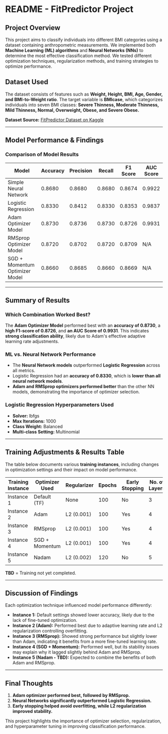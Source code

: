 # README - FitPredictor Project

## Project Overview
This project aims to classify individuals into different BMI categories using a dataset containing anthropometric measurements. We implemented both **Machine Learning (ML) algorithms** and **Neural Networks (NNs)** to determine the most effective classification method. We tested different optimization techniques, regularization methods, and training strategies to optimize performance.

## Dataset Used
The dataset consists of features such as **Weight, Height, BMI, Age, Gender, and BMI-to-Weight ratio**. The target variable is **BMIcase**, which categorizes individuals into seven BMI classes: **Severe Thinness, Moderate Thinness, Mild Thinness, Normal, Overweight, Obese, and Severe Obese.**

**Dataset Source:** [FitPredictor Dataset on Kaggle](https://www.kaggle.com/datasets/mustafa20635/fitness-exercises-using-bfp-and-bmi)

---
## Model Performance & Findings

### Comparison of Model Results
| Model | Accuracy | Precision | Recall | F1 Score | AUC Score |
|--------|------------|------------|--------|---------|----------|
| Simple Neural Network | 0.8680 | 0.8680 | 0.8680 | 0.8674 | 0.9922 |
| Logistic Regression | 0.8330 | 0.8412 | 0.8330 | 0.8353 | 0.9837 |
| Adam Optimizer Model | 0.8730 | 0.8736 | 0.8730 | 0.8726 | 0.9931 |
| RMSprop Optimizer Model | 0.8720 | 0.8702 | 0.8720 | 0.8709 | N/A |
| SGD + Momentum Optimizer Model | 0.8660 | 0.8685 | 0.8660 | 0.8669 | N/A |

---
## Summary of Results

### Which Combination Worked Best?
The **Adam Optimizer Model** performed best with an **accuracy of 0.8730**, a **high F1-score of 0.8726**, and **an AUC Score of 0.9931**. This indicates **strong classification ability**, likely due to Adam's effective adaptive learning rate adjustments.

### ML vs. Neural Network Performance
- The **Neural Network models** outperformed **Logistic Regression** across all metrics.
- Logistic Regression had an **accuracy of 0.8330**, which is **lower than all neural network models**.
- **Adam and RMSprop optimizers performed better** than the other NN models, demonstrating the importance of optimizer selection.

### Logistic Regression Hyperparameters Used
- **Solver:** lbfgs
- **Max Iterations:** 1000
- **Class Weight:** Balanced
- **Multi-class Setting:** Multinomial

---
## Training Adjustments & Results Table
The table below documents various **training instances**, including changes in optimization settings and their impact on model performance.

| Training Instance | Optimizer Used | Regularizer | Epochs | Early Stopping | No. of Layers | Learning Rate | Accuracy | F1 Score | Recall | Precision | Loss |
|------------------|---------------|-------------|--------|---------------|---------------|--------------|----------|---------|--------|----------|------|
| Instance 1 | Default (TF) | None | 100 | No | 3 | Default | 0.8600 | 0.8590 | 0.8600 | 0.8612 | 0.412 |
| Instance 2 | Adam | L2 (0.001) | 100 | Yes | 4 | 0.0005 | 0.8730 | 0.8726 | 0.8730 | 0.8736 | 0.367 |
| Instance 3 | RMSprop | L2 (0.001) | 100 | Yes | 4 | 0.0005 | 0.8720 | 0.8709 | 0.8720 | 0.8702 | 0.371 |
| Instance 4 | SGD + Momentum | L2 (0.001) | 100 | Yes | 4 | 0.0005 | 0.8660 | 0.8669 | 0.8660 | 0.8685 | 0.382 |
| Instance 5 | Nadam | L2 (0.002) | 120 | No | 5 | 0.0003 | TBD | TBD | TBD | TBD | TBD |

**TBD** = Training not yet completed.

---
## Discussion of Findings
Each optimization technique influenced model performance differently:
- **Instance 1:** Default settings showed lower accuracy, likely due to the lack of fine-tuned optimization.
- **Instance 2 (Adam):** Performed best due to adaptive learning rate and L2 regularization controlling overfitting.
- **Instance 3 (RMSprop):** Showed strong performance but slightly lower than Adam, indicating it benefits from a more fine-tuned learning rate.
- **Instance 4 (SGD + Momentum):** Performed well, but its stability issues may explain why it lagged slightly behind Adam and RMSprop.
- **Instance 5 (Nadam - TBD):** Expected to combine the benefits of both Adam and RMSprop.

---
## Final Thoughts
1. **Adam optimizer performed best, followed by RMSprop.**  
2. **Neural Networks significantly outperformed Logistic Regression.**  
3. **Early stopping helped avoid overfitting, while L2 regularization improved stability.**

This project highlights the importance of optimizer selection, regularization, and hyperparameter tuning in improving classification performance.


